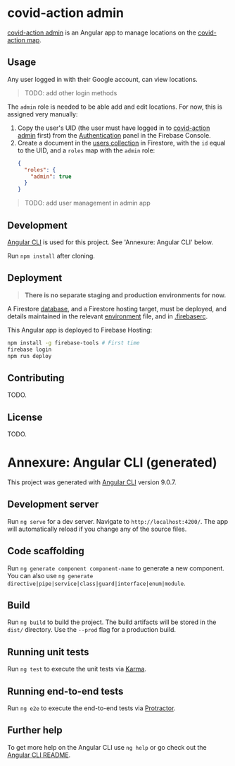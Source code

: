 # covid-action admin

[covid-action admin](https://covid-action-admin.web.app) is an Angular app to manage locations on the [covid-action map](../map/).

## Usage

Any user logged in with their Google account, can view locations.

> TODO: add other login methods

The `admin` role is needed to be able add and edit locations. For now, this is assigned very manually:

1. Copy the user's UID (the user must have logged in to [covid-action admin](https://covid-action-admin.web.app) first) from the [Authentication](https://console.firebase.google.com/u/0/project/covid-action/authentication/users) panel in the Firebase Console.
2. Create a document in the [users collection](https://console.firebase.google.com/u/0/project/covid-action/database/firestore/data~2Fusers) in Firestore, with the `id` equal to the UID, and a `roles` map with the `admin` role:
    ```json
    {
      "roles": {
        "admin": true
      }
    }
    ```

> TODO: add user management in admin app

## Development

[Angular CLI](https://github.com/angular/angular-cli) is used for this project. See 'Annexure: Angular CLI' below.

Run `npm install` after cloning.

## Deployment

> **There is no separate staging and production environments for now.**

A Firestore [database](../database/), and a Firestore hosting target, must be deployed, and details maintained in the relevant [environment](./src/environments/) file, and in [.firebaserc](./.firebaserc).

This Angular app is deployed to Firebase Hosting:

```bash
npm install -g firebase-tools # First time
firebase login
npm run deploy
```

## Contributing

TODO.

## License

TODO.

# Annexure: Angular CLI (generated)


This project was generated with [Angular CLI](https://github.com/angular/angular-cli) version 9.0.7.

## Development server

Run `ng serve` for a dev server. Navigate to `http://localhost:4200/`. The app will automatically reload if you change any of the source files.

## Code scaffolding

Run `ng generate component component-name` to generate a new component. You can also use `ng generate directive|pipe|service|class|guard|interface|enum|module`.

## Build

Run `ng build` to build the project. The build artifacts will be stored in the `dist/` directory. Use the `--prod` flag for a production build.

## Running unit tests

Run `ng test` to execute the unit tests via [Karma](https://karma-runner.github.io).

## Running end-to-end tests

Run `ng e2e` to execute the end-to-end tests via [Protractor](http://www.protractortest.org/).

## Further help

To get more help on the Angular CLI use `ng help` or go check out the [Angular CLI README](https://github.com/angular/angular-cli/blob/master/README.md).
